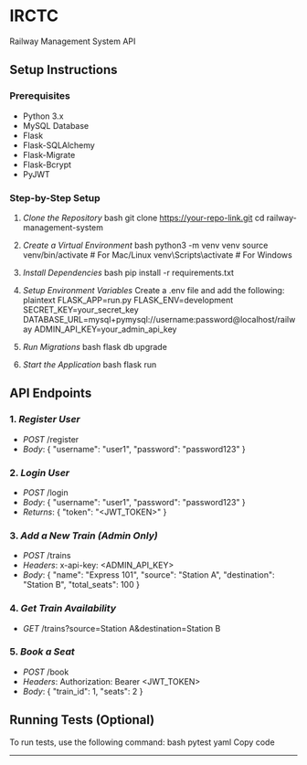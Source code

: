 # IRCTC
Railway Management System API

## Setup Instructions

### Prerequisites
- Python 3.x
- MySQL Database
- Flask
- Flask-SQLAlchemy
- Flask-Migrate
- Flask-Bcrypt
- PyJWT

### Step-by-Step Setup

1. *Clone the Repository*
    bash
    git clone https://your-repo-link.git
    cd railway-management-system
    

2. *Create a Virtual Environment*
    bash
    python3 -m venv venv
    source venv/bin/activate  # For Mac/Linux
    venv\Scripts\activate  # For Windows
    

3. *Install Dependencies*
    bash
    pip install -r requirements.txt
    

4. *Setup Environment Variables*
    Create a .env file and add the following:
    plaintext
    FLASK_APP=run.py
    FLASK_ENV=development
    SECRET_KEY=your_secret_key
    DATABASE_URL=mysql+pymysql://username:password@localhost/railway
    ADMIN_API_KEY=your_admin_api_key
    

5. *Run Migrations*
    bash
    flask db upgrade
    

6. *Start the Application*
    bash
    flask run
    

## API Endpoints

### 1. *Register User*  
- *POST* /register
- *Body*: { "username": "user1", "password": "password123" }

### 2. *Login User*  
- *POST* /login
- *Body*: { "username": "user1", "password": "password123" }
- *Returns*: { "token": "<JWT_TOKEN>" }

### 3. *Add a New Train (Admin Only)*  
- *POST* /trains
- *Headers*: x-api-key: <ADMIN_API_KEY>
- *Body*: { "name": "Express 101", "source": "Station A", "destination": "Station B", "total_seats": 100 }

### 4. *Get Train Availability*  
- *GET* /trains?source=Station A&destination=Station B

### 5. *Book a Seat*  
- *POST* /book
- *Headers*: Authorization: Bearer <JWT_TOKEN>
- *Body*: { "train_id": 1, "seats": 2 }

## Running Tests (Optional)

To run tests, use the following command:
bash
pytest
yaml
Copy code

---

